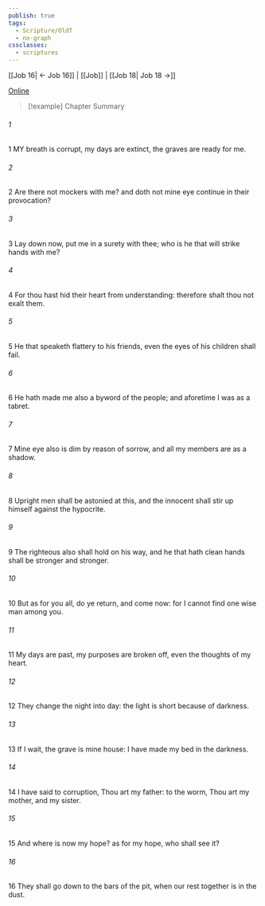 ```yaml
---
publish: true
tags:
  - Scripture/OldT
  - no-graph
cssclasses:
  - scriptures
---
```

[[Job 16| ← Job 16]] | [[Job]] | [[Job 18| Job 18 →]]

[Online](https://churchofjesuschrist.org/study/scriptures/ot/job/17?lang=eng)

>[!example] Chapter Summary
>
###### 1
1 MY breath is corrupt, my days are extinct, the graves are ready for me.
###### 2
2 Are there not mockers with me?  and doth not mine eye continue in their provocation?
###### 3
3 Lay down now, put me in a surety with thee; who is he that will strike hands with me?
###### 4
4 For thou hast hid their heart from understanding: therefore shalt thou not exalt them.
###### 5
5 He that speaketh flattery to his friends, even the eyes of his children shall fail.
###### 6
6 He hath made me also a byword of the people; and aforetime I was as a tabret.
###### 7
7 Mine eye also is dim by reason of sorrow, and all my members are as a shadow.
###### 8
8 Upright men shall be astonied at this, and the innocent shall stir up himself against the hypocrite.
###### 9
9 The righteous also shall hold on his way, and he that hath clean hands shall be stronger and stronger.
###### 10
10 But as for you all, do ye return, and come now: for I cannot find one wise man among you.
###### 11
11 My days are past, my purposes are broken off, even the thoughts of my heart.
###### 12
12 They change the night into day: the light is short because of darkness.
###### 13
13 If I wait, the grave is mine house: I have made my bed in the darkness.
###### 14
14 I have said to corruption, Thou art my father: to the worm, Thou art my mother, and my sister.
###### 15
15 And where is now my hope?  as for my hope, who shall see it?
###### 16
16 They shall go down to the bars of the pit, when our rest together is in the dust.



